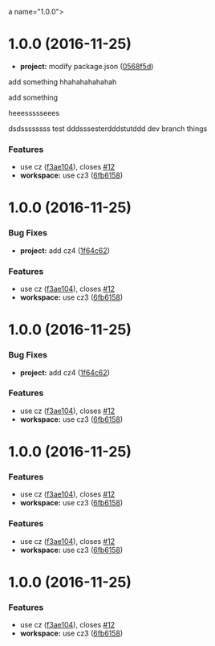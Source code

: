 a name="1.0.0"></a>
# 1.0.0 (2016-11-25)

* **project:** modify package.json ([0568f5d](https://github.com/zhouxiongking/only-for-test/commit/0568f5d))

add something    hhahahahahahah

add something

heeessssseees

dsdssssssss
test dddsssesterdddstutddd
dev branch things

### Features

* use cz ([f3ae104](https://github.com/zhouxiongking/only-for-test/commit/f3ae104)), closes [#12](https://github.com/zhouxiongking/only-for-test/issues/12)
* **workspace:** use cz3 ([6fb6158](https://github.com/zhouxiongking/only-for-test/commit/6fb6158))



<a name="1.0.0"></a>
# 1.0.0 (2016-11-25)


### Bug Fixes

* **project:** add cz4 ([1f64c62](https://github.com/zhouxiongking/only-for-test/commit/1f64c62))


### Features

* use cz ([f3ae104](https://github.com/zhouxiongking/only-for-test/commit/f3ae104)), closes [#12](https://github.com/zhouxiongking/only-for-test/issues/12)
* **workspace:** use cz3 ([6fb6158](https://github.com/zhouxiongking/only-for-test/commit/6fb6158))



<a name="1.0.0"></a>
# 1.0.0 (2016-11-25)


### Bug Fixes

* **project:** add cz4 ([1f64c62](https://github.com/zhouxiongking/only-for-test/commit/1f64c62))


### Features

* use cz ([f3ae104](https://github.com/zhouxiongking/only-for-test/commit/f3ae104)), closes [#12](https://github.com/zhouxiongking/only-for-test/issues/12)
* **workspace:** use cz3 ([6fb6158](https://github.com/zhouxiongking/only-for-test/commit/6fb6158))



<a name="1.0.0"></a>
# 1.0.0 (2016-11-25)


### Features

* use cz ([f3ae104](https://github.com/zhouxiongking/only-for-test/commit/f3ae104)), closes [#12](https://github.com/zhouxiongking/only-for-test/issues/12)
* **workspace:** use cz3 ([6fb6158](https://github.com/zhouxiongking/only-for-test/commit/6fb6158))


### Features

* use cz ([f3ae104](https://github.com/zhouxiongking/only-for-test/commit/f3ae104)), closes [#12](https://github.com/zhouxiongking/only-for-test/issues/12)
* **workspace:** use cz3 ([6fb6158](https://github.com/zhouxiongking/only-for-test/commit/6fb6158))



<a name="1.0.0"></a>
# 1.0.0 (2016-11-25)


### Features

* use cz ([f3ae104](https://github.com/zhouxiongking/only-for-test/commit/f3ae104)), closes [#12](https://github.com/zhouxiongking/only-for-test/issues/12)
* **workspace:** use cz3 ([6fb6158](https://github.com/zhouxiongking/only-for-test/commit/6fb6158))



